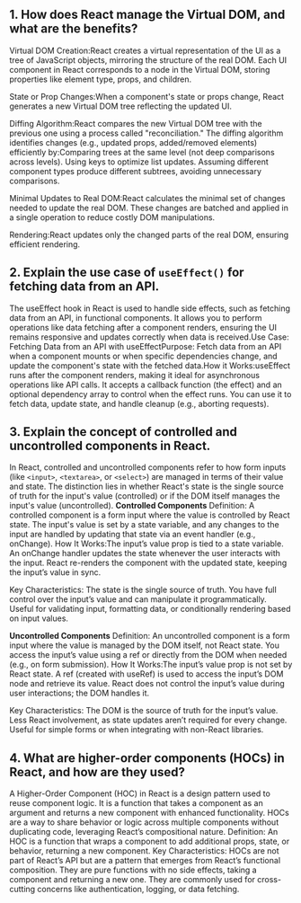 ## 1. How does React manage the Virtual DOM, and what are the benefits?

Virtual DOM Creation:React creates a virtual representation of the UI as a tree of JavaScript objects, mirroring the structure of the real DOM.
Each UI component in React corresponds to a node in the Virtual DOM, storing properties like element type, props, and children.

State or Prop Changes:When a component's state or props change, React generates a new Virtual DOM tree reflecting the updated UI.

Diffing Algorithm:React compares the new Virtual DOM tree with the previous one using a process called "reconciliation."
The diffing algorithm identifies changes (e.g., updated props, added/removed elements) efficiently by:Comparing trees at the same level (not deep comparisons across levels).
Using keys to optimize list updates.
Assuming different component types produce different subtrees, avoiding unnecessary comparisons.

Minimal Updates to Real DOM:React calculates the minimal set of changes needed to update the real DOM.
These changes are batched and applied in a single operation to reduce costly DOM manipulations.

Rendering:React updates only the changed parts of the real DOM, ensuring efficient rendering.

## 2. Explain the use case of `useEffect()` for fetching data from an API.

The useEffect hook in React is used to handle side effects, such as fetching data from an API, in functional components. It allows you to perform operations like data fetching after a component renders, ensuring the UI remains responsive and updates correctly when data is received.Use Case: Fetching Data from an API with useEffectPurpose: Fetch data from an API when a component mounts or when specific dependencies change, and update the component's state with the fetched data.How it Works:useEffect runs after the component renders, making it ideal for asynchronous operations like API calls.
It accepts a callback function (the effect) and an optional dependency array to control when the effect runs.
You can use it to fetch data, update state, and handle cleanup (e.g., aborting requests).

## 3. Explain the concept of controlled and uncontrolled components in React.

In React, controlled and uncontrolled components refer to how form inputs (like `<input>`, `<textarea>`, or `<select>`) are managed in terms of their value and state. The distinction lies in whether React's state is the single source of truth for the input's value (controlled) or if the DOM itself manages the input's value (uncontrolled).
**Controlled Components**
Definition: A controlled component is a form input where the value is controlled by React state. The input's value is set by a state variable, and any changes to the input are handled by updating that state via an event handler (e.g., onChange).
How It Works:The input’s value prop is tied to a state variable.
An onChange handler updates the state whenever the user interacts with the input.
React re-renders the component with the updated state, keeping the input’s value in sync.

Key Characteristics:
The state is the single source of truth.
You have full control over the input’s value and can manipulate it programmatically.
Useful for validating input, formatting data, or conditionally rendering based on input values.

**Uncontrolled Components**
Definition: An uncontrolled component is a form input where the value is managed by the DOM itself, not React state. You access the input’s value using a ref or directly from the DOM when needed (e.g., on form submission).
How It Works:The input’s value prop is not set by React state.
A ref (created with useRef) is used to access the input’s DOM node and retrieve its value.
React does not control the input’s value during user interactions; the DOM handles it.

Key Characteristics:
The DOM is the source of truth for the input’s value.
Less React involvement, as state updates aren’t required for every change.
Useful for simple forms or when integrating with non-React libraries.

## 4. What are higher-order components (HOCs) in React, and how are they used?
A Higher-Order Component (HOC) in React is a design pattern used to reuse component logic. It is a function that takes a component as an argument and returns a new component with enhanced functionality. HOCs are a way to share behavior or logic across multiple components without duplicating code, leveraging React’s compositional nature.
Definition: An HOC is a function that wraps a component to add additional props, state, or behavior, returning a new component.
Key Characteristics:
HOCs are not part of React’s API but are a pattern that emerges from React’s functional composition.
They are pure functions with no side effects, taking a component and returning a new one.
They are commonly used for cross-cutting concerns like authentication, logging, or data fetching.

